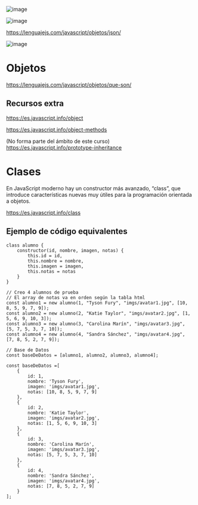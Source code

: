 
![image](https://user-images.githubusercontent.com/91023374/228243369-95ed5aea-634c-49fa-8a27-7bf9d783a5ac.png)

![image](https://user-images.githubusercontent.com/91023374/228243591-4902beff-3c56-4b3f-b6dd-e3ccb3981e07.png)

https://lenguajejs.com/javascript/objetos/json/


![image](https://user-images.githubusercontent.com/91023374/232497949-804b5947-1b8f-42eb-9d93-9e4a6cafe6b1.png)


# Objetos

https://lenguajejs.com/javascript/objetos/que-son/

## Recursos extra

https://es.javascript.info/object

https://es.javascript.info/object-methods

(No forma parte del ámbito de este curso) https://es.javascript.info/prototype-inheritance


# Clases

En JavaScript moderno hay un constructor más avanzado, “class”, que introduce características nuevas muy útiles para la programación orientada a objetos.

https://es.javascript.info/class

## Ejemplo de código equivalentes

```
class alumno {
    constructor(id, nombre, imagen, notas) {
        this.id = id,
        this.nombre = nombre,
        this.imagen = imagen,
        this.notas = notas
    }
}

// Creo 4 alumnos de prueba
// El array de notas va en orden según la tabla html
const alumno1 = new alumno(1, "Tyson Fury", "imgs/avatar1.jpg", [10, 8, 5, 9, 7, 9]);
const alumno2 = new alumno(2, "Katie Taylor", "imgs/avatar2.jpg", [1, 5, 6, 9, 10, 3]);
const alumno3 = new alumno(3, "Carolina Marín", "imgs/avatar3.jpg", [5, 7, 5, 3, 7, 10]);
const alumno4 = new alumno(4, "Sandra Sánchez", "imgs/avatar4.jpg", [7, 8, 5, 2, 7, 9]);

// Base de Datos
const baseDeDatos = [alumno1, alumno2, alumno3, alumno4];
```

```
const baseDeDatos =[
    {
        id: 1,
        nombre: 'Tyson Fury',
        imagen: 'imgs/avatar1.jpg',
        notas: [10, 8, 5, 9, 7, 9]
    },
    {
        id: 2,
        nombre: 'Katie Taylor',
        imagen: 'imgs/avatar2.jpg',
        notas: [1, 5, 6, 9, 10, 3]
    },
    {
        id: 3,
        nombre: 'Carolina Marín',
        imagen: 'imgs/avatar3.jpg',
        notas: [5, 7, 5, 3, 7, 10]
    },    
    {
        id: 4,
        nombre: 'Sandra Sánchez',
        imagen: 'imgs/avatar4.jpg',
        notas: [7, 8, 5, 2, 7, 9]
    }    
];

```
